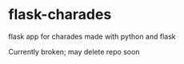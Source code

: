 # flask-charades
flask app for charades made with python and flask

Currently broken; may delete repo soon
